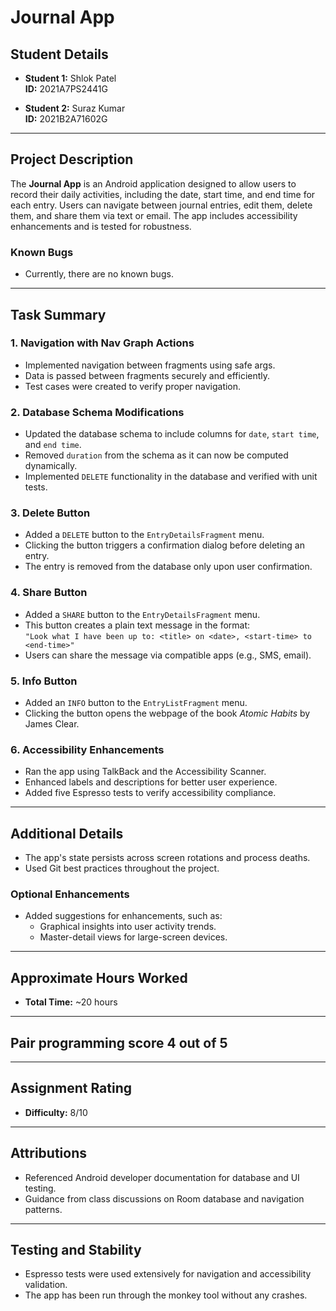 # Journal App

## Student Details

- **Student 1:** Shlok Patel  
  **ID:** 2021A7PS2441G

- **Student 2:** Suraz Kumar  
  **ID:** 2021B2A71602G

---

## Project Description

The **Journal App** is an Android application designed to allow users to record their daily activities, including the date, start time, and end time for each entry. Users can navigate between journal entries, edit them, delete them, and share them via text or email. The app includes accessibility enhancements and is tested for robustness.

### Known Bugs
- Currently, there are no known bugs.

---

## Task Summary

### 1. **Navigation with Nav Graph Actions**
- Implemented navigation between fragments using safe args.
- Data is passed between fragments securely and efficiently.
- Test cases were created to verify proper navigation.

### 2. **Database Schema Modifications**
- Updated the database schema to include columns for `date`, `start time`, and `end time`.
- Removed `duration` from the schema as it can now be computed dynamically.
- Implemented `DELETE` functionality in the database and verified with unit tests.

### 3. **Delete Button**
- Added a `DELETE` button to the `EntryDetailsFragment` menu.
- Clicking the button triggers a confirmation dialog before deleting an entry.
- The entry is removed from the database only upon user confirmation.

### 4. **Share Button**
- Added a `SHARE` button to the `EntryDetailsFragment` menu.
- This button creates a plain text message in the format:  
  `"Look what I have been up to: <title> on <date>, <start-time> to <end-time>"`
- Users can share the message via compatible apps (e.g., SMS, email).

### 5. **Info Button**
- Added an `INFO` button to the `EntryListFragment` menu.
- Clicking the button opens the webpage of the book *Atomic Habits* by James Clear.

### 6. **Accessibility Enhancements**
- Ran the app using TalkBack and the Accessibility Scanner.
- Enhanced labels and descriptions for better user experience.
- Added five Espresso tests to verify accessibility compliance.

---

## Additional Details

- The app's state persists across screen rotations and process deaths.
- Used Git best practices throughout the project.

### Optional Enhancements
- Added suggestions for enhancements, such as:
    - Graphical insights into user activity trends.
    - Master-detail views for large-screen devices.

---

## Approximate Hours Worked

- **Total Time:** ~20 hours

---

## Pair programming score 4 out of 5

---

## Assignment Rating

- **Difficulty:** 8/10

---

## Attributions

- Referenced Android developer documentation for database and UI testing.
- Guidance from class discussions on Room database and navigation patterns.

---

## Testing and Stability

- Espresso tests were used extensively for navigation and accessibility validation.
- The app has been run through the monkey tool without any crashes.
